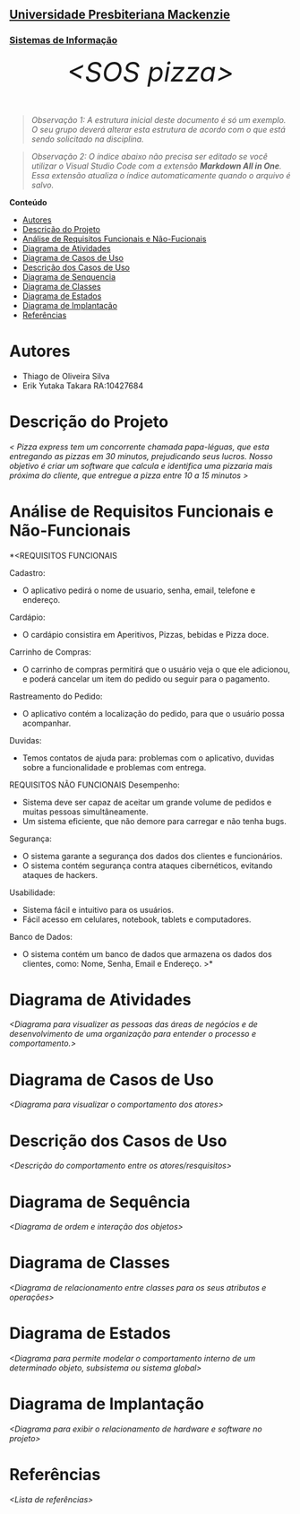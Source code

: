 <h2><a href= "https://www.mackenzie.br">Universidade Presbiteriana Mackenzie</a></h2>
<h3><a href= "https://www.mackenzie.br/graduacao/sao-paulo-higienopolis/sistemas-de-informacao">Sistemas de Informação</a></h3>


<font size="+12"><center>
*&lt;SOS pizza&gt;*
</center></font>

>*Observação 1: A estrutura inicial deste documento é só um exemplo. O seu grupo deverá alterar esta estrutura de acordo com o que está sendo solicitado na disciplina.*

>*Observação 2: O índice abaixo não precisa ser editado se você utilizar o Visual Studio Code com a extensão **Markdown All in One**. Essa extensão atualiza o índice automaticamente quando o arquivo é salvo.*

**Conteúdo**

- [Autores](#nome-alunos)
- [Descrição do Projeto](#introdução-do-projeto)
- [Análise de Requisitos Funcionais e Não-Fucionais](#descrição-dos-requisitos)
- [Diagrama de Atividades](#diagrama-de-atividades) 
- [Diagrama de Casos de Uso](#diagrama-de-comportamento-atores)
- [Descrição dos Casos de Uso](#descrição-das-funcões)
- [Diagrama de Senquencia](#diagrama-de-ordem-interações)
- [Diagrama de Classes](#diagrama-orientado-objetos)
- [Diagrama de Estados](#diagrama-estrutura-componente)
- [Diagrama de Implantação](#diagrama-de-hardware-software)
- [Referências](#referências)


# Autores

* Thiago de Oliveira Silva 
* Erik Yutaka Takara RA:10427684


# Descrição do Projeto

*&lt; Pizza express tem um concorrente chamada papa-léguas, que esta entregando as pizzas em 30 minutos, prejudicando seus lucros.
Nosso objetivo é criar um software que calcula e identifica uma pizzaria mais próxima do cliente, que entregue a pizza entre 10 a 15 minutos &gt;*

# Análise de Requisitos Funcionais e Não-Funcionais
*&lt;REQUISITOS FUNCIONAIS

Cadastro:
- O aplicativo pedirá o nome de usuario, senha, email, telefone e endereço.

Cardápio:
- O cardápio consistira em Aperitivos, Pizzas, bebidas e Pizza doce.

Carrinho de Compras:
- O carrinho de compras permitirá que o usuário veja o que ele adicionou, e poderá cancelar um item do pedido ou seguir para o pagamento.

Rastreamento do Pedido:
- O aplicativo contém a localização do pedido, para que o usuário possa acompanhar.

Duvidas:
- Temos contatos de ajuda para: problemas com o aplicativo, duvidas sobre a funcionalidade e problemas com entrega.

REQUISITOS NÃO FUNCIONAIS
Desempenho:
- Sistema deve ser capaz de aceitar um grande volume de pedidos e muitas pessoas simultâneamente.
- Um sistema eficiente, que não demore para carregar e não tenha bugs.

Segurança:
- O sistema garante a segurança dos dados dos clientes e funcionários.
- O sistema contém segurança contra ataques cibernéticos, evitando ataques de hackers.

Usabilidade:
- Sistema fácil e intuitivo para os usuários.
- Fácil acesso em celulares, notebook, tablets e computadores.

Banco de Dados:
- O sistema contém um banco de dados que armazena os dados dos clientes, como: Nome, Senha, Email e Endereço.
&gt;*

# Diagrama de Atividades

*&lt;Diagrama para visualizer as pessoas das áreas de negócios e de desenvolvimento de uma organização para entender o processo e comportamento.&gt;*

# Diagrama de Casos de Uso

*&lt;Diagrama para visualizar o comportamento dos atores&gt;*

# Descrição dos Casos de Uso

*&lt;Descrição do comportamento entre os atores/resquisitos&gt;*

# Diagrama de Sequência

*&lt;Diagrama de ordem e interação dos objetos&gt;*

# Diagrama de Classes

*&lt;Diagrama de relacionamento entre classes para os seus atributos e operações&gt;*

# Diagrama de Estados

*&lt;Diagrama para permite modelar o comportamento interno de um determinado objeto, subsistema ou sistema global&gt;*

# Diagrama de Implantação

*&lt;Diagrama para exibir o relacionamento de hardware e software no projeto&gt;*

# Referências

*&lt;Lista de referências&gt;*

